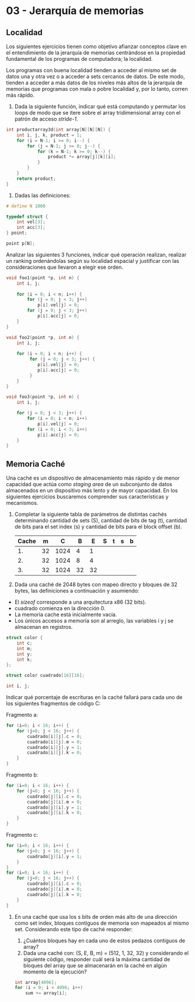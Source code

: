 # 03 - Jerarquía de memorias

## Localidad

Los siguientes ejercicios tienen como objetivo afianzar conceptos clave en el entendimiento de la jerarquía de memorias centrándose en la propiedad fundamental de los programas de computadora; la localidad.

Los programas con buena localidad tienden a acceder al mismo set de datos una y otra vez o a acceder a sets cercanos de datos. De este modo, tienden a acceder a más datos de los niveles más altos de la jerarquía de memorias que programas con mala o pobre localidad y, por lo tanto, corren más rápido.


1. Dada la siguiente función, indicar qué está computando y permutar los loops de modo que se itere sobre el array tridimensional array con el patrón de acceso *stride-1*.

```c
int productarray3d(int array[N][N][N]) {
    int i, j, k, product = 1;
    for (i = N-1; i >= 0; i--) {
        for (j = N-1; j >= 0; j--) {
            for (k = N-1; k >= 0; k--) {
                product *= array[j][k][i];
            }
        }
    }
    return product;
}
```

1. Dadas las definiciones:

```c
# define N 1000

typedef struct {
    int vel[3];
    int acc[3];
} point;

point p[N];
```

Analizar las siguientes 3 funciones, indicar qué operación realizan, realizar un ranking ordenándolas según su localidad espacial y justificar con las consideraciones que llevaron a elegir ese orden.

```c
void foo1(point *p, int n) {
    int i, j;
  
    for (i = 0; i < n; i++) {
        for (j = 0; j < 3; j++)
            p[i].vel[j] = 0;
        for (j = 0; j < 3; j++)
            p[i].acc[j] = 0;
    }
}

void foo2(point *p, int n) {
    int i, j;
  
    for (i = 0; i < n; i++) {
         for (j = 0; j < 3; j++) {
            p[i].vel[j] = 0;
            p[i].acc[j] = 0;
         }
    }
}

void foo3(point *p, int n) {
    int i, j;

    for (j = 0; j < 3; j++) {
        for (i = 0; i < n; i++)
            p[i].vel[j] = 0;
        for (i = 0; i < 3; i++)
            p[i].acc[j] = 0;
    }
}
```


## Memoria Caché

Una caché es un dispositivo de almacenamiento más rápido y de menor capacidad que actúa como *staging area* de un subconjunto de datos almacenados en un dispositivo más lento y de mayor capacidad. En los siguientes ejercicios buscaremos comprender sus características y mecanismos.



1. Completar la siguiente tabla de parámetros de distintas cachés determinando cantidad de sets (S), cantidad de bits de tag (t), cantidad de bits para el set index (s) y cantidad de bits para el block offset (b).

    | Cache  |  m   |  C   |  B  |  E  |  S  |  t  |  s  |  b  |
    | ------ | ---- | ---- | --- | --- | --- | --- | --- | --- |
    |   1.   |  32  | 1024 |  4  |  1  |     |     |     |     |
    |   2.   |  32  | 1024 |  8  |  4  |     |     |     |     |
    |   3.   |  32  | 1024 | 32  | 32  |     |     |     |     |

1. Dada una caché de 2048 bytes con mapeo directo y bloques de 32 bytes, las definiciones a continuación y asumiendo:

- El *sizeof* corresponde a una arquitectura x86 (32 bits).
- cuadrado comienza en la dirección 0.
- La memoria cache está inicialmente vacía.
- Los únicos accesos a memoria son al arreglo, las variables i y j se almacenan en registros.

```c
struct color {
    int c;
    int m;
    int y;
    int k;
};

struct color cuadrado[16][16];

int i, j;
```

Indicar qué porcentaje de escrituras en la caché fallará para cada uno de los siguientes fragmentos de código C:

Fragmento a:
```c
for (i=0; i < 16; i++) {
    for (j=0; j < 16; j++) {
        cuadrado[i][j].c = 0;
        cuadrado[i][j].m = 0;
        cuadrado[i][j].y = 1;
        cuadrado[i][j].k = 0;
    }
}
```

Fragmento b:
```c
for (i=0; i < 16; i++) {
    for (j=0; j < 16; j++) {
        cuadrado[j][i].c = 0;
        cuadrado[j][i].m = 0;
        cuadrado[j][i].y = 1;
        cuadrado[j][i].k = 0;
    }
}
```

Fragmento c:
```c
for (i=0; i < 16; i++) {
    for (j=0; j < 16; j++) {
        cuadrado[j][i].y = 1;
    }
}
for (i=0; i < 16; i++) {
    for (j=0; j < 16; j++) {
        cuadrado[j][i].c = 0;
        cuadrado[j][i].m = 0;
        cuadrado[j][i].k = 0;
    }
}
```

1. En una caché que usa los s bits de orden más alto de una dirección como set index, bloques contiguos de memoria son mapeados al mismo set. Considerando este tipo de caché responder:

    1. ¿Cuántos bloques hay en cada uno de estos pedazos contiguos de array?
    1. Dada una caché con: (S, E, B, m) = (512, 1, 32, 32) y considerando el siguiente código, responder cuál será la máxima cantidad de bloques del array que se almacenarán en la caché en algún momento de la ejecución?
    
    ```c
    int array[4096];
    for (i = 0; i < 4096; i++)
        sum += array[i];
    ```

